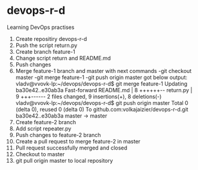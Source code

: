 # devops-r-d
Learning DevOps practises

1. Create repositiry devops-r-d
2. Push the script return.py
3. Create branch feature-1
4. Change script return and README.md
5. Push changes
6. Merge feature-1 branch and master with next commands
-git checkout master
-git merge feature-1
-git push origin master
got below output:
vladv@vvovk-lp:~/devops/devops-r-d$ git merge feature-1
Updating ba30e42..e30ab3a
Fast-forward
 README.md | 8 ++++++--
 return.py | 9 +++------
 2 files changed, 9 insertions(+), 8 deletions(-)
vladv@vvovk-lp:~/devops/devops-r-d$ git push origin master
Total 0 (delta 0), reused 0 (delta 0)
To github.com:volkajaizier/devops-r-d.git
   ba30e42..e30ab3a  master -> master
7. Create feature-2 branch
8. Add script repeater.py
9. Push changes to feature-2 branch
10. Create a pull request to merge feature-2 in master
11. Pull request successfully merged and closed
12. Checkout to master
13. git pull origin master to local repository